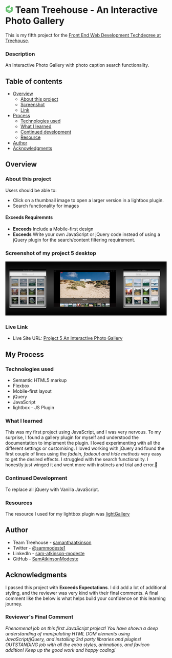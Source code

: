 # ![](img/treehouse.png) Team Treehouse - An Interactive Photo Gallery

This is my fifth project for the [Front End Web Development Techdegree at Treehouse](https://teamtreehouse.com/techdegree/front-end-web-development).

### Description
An Interactive Photo Gallery with photo caption search functionality.

## Table of contents
- [Overview](#overview)
  - [About this project](#about-this-project)
  - [Screenshot](#screenshot)
  - [Link](#links)
- [Process](#my-process) 
  - [Technologies used](#technologies-used) 
  - [What I learned](#what-i-learned) 
  - [Continued development](#continued-development) 
  - [Resource](#resource) 
- [Author](#author) 
- [Acknowledgments](#acknowledgments) 

## Overview
  
### About this project
Users should be able to:
- Click on a thumbnail image to open a larger version in a lightbox plugin.
- Search functionality for images

#### Exceeds Requiremnts
- **Exceeds** Include a Mobile-first design
- **Exceeds** Write your own JavaScript or jQuery code instead of using a jQuery plugin for the search/content filtering requirement.

### Screenshot of my project 5 desktop
![](img/project-5.jpg)

### Live Link
- Live Site URL: [Project 5 An Interactive Photo Gallery
](https://samatkinsonmodeste.github.io/treehouse-project-5-interactive-photo-gallery/)

## My Process

### Technologies used

- Semantic HTML5 markup
- Flexbox
- Mobile-first layout
- jQuery
- JavaScript
- lightbox - JS Plugin


### What I learned
This was my first project using JavaScript, and I was very nervous. To my surprise, I found a gallery plugin for myself and understood the documentation to implement the plugin. I loved experimenting with all the different settings or customising.
I loved working with jQuery and found the first couple of lines using the *fadein, fadeout and hide methods* very easy to get the desired effects.
I struggled with the search functionality. I honestly just winged it and went more with instincts and trial and error.🤣

### Continued Development
To replace all jQuery with Vanilla JavaScript.

### Resources
The resource I used for my lightbox plugin was [lightGallery](https://www.lightgalleryjs.com/)

## Author
- Team Treehouse - [samanthaatkinson](https://www.teamtreehouse.com/samanthaatkinson)
- Twitter - [@sammodeste1](https://www.twitter.com/@sammodeste1)
- LinkedIn - [sam-atkinson-modeste](https://www.linkedin.com/<<sam-atkinson-modeste>>)
- GitHub - [SamAtkinsonModeste](https://www.github.com/SamAtkinsonModeste)


## Acknowledgments
I passed this project with **Exceeds Expectations**. I did add a lot of additional styling, and the reviewer was very kind with their final comments. A final comment like the below is what helps build your confidence on this learning journey.
### Reviewer's Final Comment
*Phenomenal job on this first JavaScript project! You have shown a deep understanding of manipulating HTML DOM elements using JavaScript/jQuery, and installing 3rd party libraries and plugins! OUTSTANDING job with all the extra styles, animations, and favicon addition! Keep up the good work and happy coding!*

